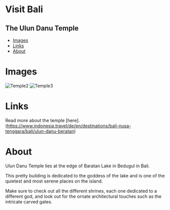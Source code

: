 # Visit Bali
## The Ulun Danu Temple

- [Images](#Images)
- [Links](#Links)
- [About](#About)

# Images
![Temple2](https://d1bv4heaa2n05k.cloudfront.net/user-images/1476353503275/shutterstock-302143586_main_1476353507643.jpeg)
![Temple3](https://www.omnivagant.com/wp-content/uploads/2019/01/IMG_1994-3-1-e1547024234890.jpg)

# Links
Read more about the temple [here].(https://www.indonesia.travel/de/en/destinations/bali-nusa-tenggara/bali/ulun-danu-beratan)

# About
Ulun Danu Temple lies at the edge of Baratan Lake in Bedugul in Bali.

This pretty building is dedicated to the goddess of the lake and is one of the quietest and most serene places on the island.

Make sure to check out all the different shrines, each one dedicated to a different god, and look out for the ornate architectural touches such as the intricate carved gates.